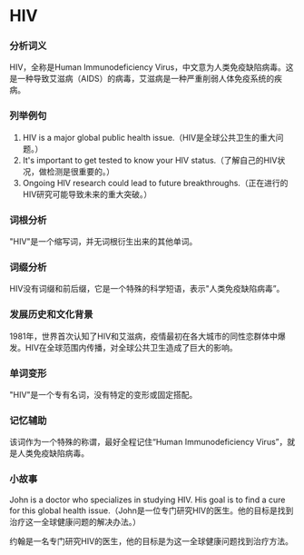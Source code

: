 # HIV

### 分析词义

  

HIV，全称是Human Immunodeficiency Virus，中文意为人类免疫缺陷病毒。这是一种导致艾滋病（AIDS）的病毒，艾滋病是一种严重削弱人体免疫系统的疾病。

  

### 列举例句

  

1.  HIV is a major global public health issue.（HIV是全球公共卫生的重大问题。）
2.  It's important to get tested to know your HIV status.（了解自己的HIV状况，做检测是很重要的。）
3.  Ongoing HIV research could lead to future breakthroughs.（正在进行的HIV研究可能导致未来的重大突破。）

  

### 词根分析

  

"HIV"是一个缩写词，并无词根衍生出来的其他单词。

  

### 词缀分析

  

HIV没有词缀和前后缀，它是一个特殊的科学短语，表示"人类免疫缺陷病毒”。

  

### 发展历史和文化背景

  

1981年，世界首次认知了HIV和艾滋病，疫情最初在各大城市的同性恋群体中爆发。HIV在全球范围内传播，对全球公共卫生造成了巨大的影响。

  

### 单词变形

  

"HIV"是一个专有名词，没有特定的变形或固定搭配。

  

### 记忆辅助

  

该词作为一个特殊的称谓，最好全程记住“Human Immunodeficiency Virus”，就是人类免疫缺陷病毒。

  

### 小故事

  

John is a doctor who specializes in studying HIV. His goal is to find a cure for this global health issue.（John是一位专门研究HIV的医生。他的目标是找到治疗这一全球健康问题的解决办法。）

  

约翰是一名专门研究HIV的医生，他的目标是为这一全球健康问题找到治疗方法。
